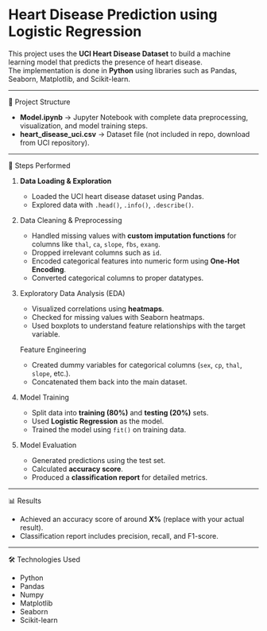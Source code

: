 # Heart Disease Prediction using Logistic Regression

This project uses the **UCI Heart Disease Dataset** to build a machine learning model that predicts the presence of heart disease.  
The implementation is done in **Python** using libraries such as Pandas, Seaborn, Matplotlib, and Scikit-learn.  

---

📂 Project Structure
- **Model.ipynb** → Jupyter Notebook with complete data preprocessing, visualization, and model training steps.
- **heart_disease_uci.csv** → Dataset file (not included in repo, download from UCI repository).

---

🚀 Steps Performed
1. **Data Loading & Exploration**
   - Loaded the UCI heart disease dataset using Pandas.
   - Explored data with `.head()`, `.info()`, `.describe()`.

2. Data Cleaning & Preprocessing
   - Handled missing values with **custom imputation functions** for columns like `thal`, `ca`, `slope`, `fbs`, `exang`.
   - Dropped irrelevant columns such as `id`.
   - Encoded categorical features into numeric form using **One-Hot Encoding**.
   - Converted categorical columns to proper datatypes.

3. Exploratory Data Analysis (EDA)
   - Visualized correlations using **heatmaps**.
   - Checked for missing values with Seaborn heatmaps.
   - Used boxplots to understand feature relationships with the target variable.

   Feature Engineering
   - Created dummy variables for categorical columns (`sex`, `cp`, `thal`, `slope`, etc.).
   - Concatenated them back into the main dataset.

5. Model Training
   - Split data into **training (80%)** and **testing (20%)** sets.
   - Used **Logistic Regression** as the model.
   - Trained the model using `fit()` on training data.

6. Model Evaluation
   - Generated predictions using the test set.
   - Calculated **accuracy score**.
   - Produced a **classification report** for detailed metrics.

---

 📊 Results
- Achieved an accuracy score of around **X%** (replace with your actual result).
- Classification report includes precision, recall, and F1-score.

---

🛠️ Technologies Used
- Python  
- Pandas  
- Numpy  
- Matplotlib  
- Seaborn  
- Scikit-learn  


